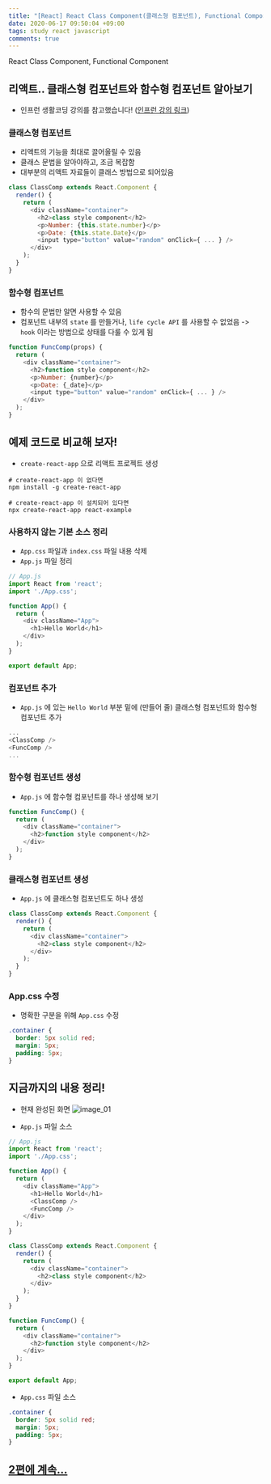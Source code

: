 ```yaml
---
title: "[React] React Class Component(클래스형 컴포넌트), Functional Component(함수형 컴포넌트) 1편"
date: 2020-06-17 09:50:04 +09:00
tags: study react javascript
comments: true
---
```


React Class Component, Functional Component

## 리액트.. 클래스형 컴포넌트와 함수형 컴포넌트 알아보기
- 인프런 생활코딩 강의를 참고했습니다! ([인프런 강의 링크](https://www.inflearn.com/course/react-class-function-생활코딩))

### 클래스형 컴포넌트
- 리액트의 기능을 최대로 끌어올릴 수 있음
- 클래스 문법을 알아야하고, 조금 복잡함
- 대부분의 리액트 자료들이 클래스 방법으로 되어있음
``` javascript
class ClassComp extends React.Component {
  render() {
    return (
      <div className="container">
        <h2>class style component</h2>
        <p>Number: {this.state.number}</p>
        <p>Date: {this.state.Date}</p>
        <input type="button" value="random" onClick={ ... } />
      </div>
    );
  }
}
```

### 함수형 컴포넌트
- 함수의 문법만 알면 사용할 수 있음
- 컴포넌트 내부의 `state` 를 만들거나, `life cycle API` 를 사용할 수 없었음 -> `hook` 이라는 방법으로 상태를 다룰 수 있게 됨
``` javascript
function FuncComp(props) {
  return (
    <div className="container">
      <h2>function style component</h2>
      <p>Number: {number}</p>
      <p>Date: {_date}</p>
      <input type="button" value="random" onClick={ ... } />
    </div>
  );
}
```

## 예제 코드로 비교해 보자!
- `create-react-app` 으로 리액트 프로젝트 생성
``` shell
# create-react-app 이 없다면
npm install -g create-react-app
```
``` shell
# create-react-app 이 설치되어 있다면
npx create-react-app react-example
```

### 사용하지 않는 기본 소스 정리
- `App.css` 파일과 `index.css` 파일 내용 삭제
- `App.js` 파일 정리

``` javascript
// App.js
import React from 'react';
import './App.css';

function App() {
  return (
    <div className="App">
      <h1>Hello World</h1>
    </div>
  );
}

export default App;
```

### 컴포넌트 추가
- `App.js` 에 있는 `Hello World` 부분 밑에 (만들어 줄) 클래스형 컴포넌트와 함수형 컴포넌트 추가

``` javascript
...
<ClassComp />
<FuncComp />
...
```

### 함수형 컴포넌트 생성
- `App.js` 에 함수형 컴포넌트를 하나 생성해 보기
``` javascript
function FuncComp() {
  return (
    <div className="container">
      <h2>function style component</h2>
    </div>
  );
}
```

### 클래스형 컴포넌트 생성
- `App.js` 에 클래스형 컴포넌트도 하나 생성
``` javascript
class ClassComp extends React.Component {
  render() {
    return (
      <div className="container">
        <h2>class style component</h2>
      </div>
    );
  }
}
```

### App.css 수정
- 명확한 구분을 위해 `App.css` 수정
``` css
.container {
  border: 5px solid red;
  margin: 5px;
  padding: 5px;
}
```

## 지금까지의 내용 정리!
- 현재 완성된 화면
![image_01](https://user-images.githubusercontent.com/48206157/84844709-ed80c680-b085-11ea-9c27-fbe0db523d04.png)

- `App.js` 파일 소스

``` javascript
// App.js
import React from 'react';
import './App.css';

function App() {
  return (
    <div className="App">
      <h1>Hello World</h1>
      <ClassComp />
      <FuncComp />
    </div>
  );
}

class ClassComp extends React.Component {
  render() {
    return (
      <div className="container">
        <h2>class style component</h2>
      </div>
    );
  }
}

function FuncComp() {
  return (
    <div className="container">
      <h2>function style component</h2>
    </div>
  );
}

export default App;
```

- `App.css` 파일 소스
``` css
.container {
  border: 5px solid red;
  margin: 5px;
  padding: 5px;
}
```

## [2편에 계속...](./2020-06-17-react-class-functional-2.md)